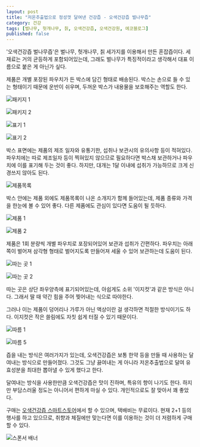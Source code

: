 ```yaml
---
layout: post
title: "저온추출법으로 정성껏 달여낸 건강즙 - 오색건강즙 벌나무즙"
category: 건강
tags: [벌나무, 헛개나무, 칡, 오색건강즙, 오색건강원, 에코블로그]
published: false
---
```


'오색건강즙 벌나무즙'은
벌나무, 헛개나무, 칡 세가지를 이용해서 만든 혼잡즙이다.
세 재료는 거의 균등하게 포함되어있는데,
그래도 벌나무가 특징적이라고 생각해서 대표 이름으로 붙은 게 아닌가 싶다.

제품은 개별 포장된 파우치가 든 박스에 담긴 형태로 배송된다.
박스는 손으로 들 수 있는 형태이기 때문에 운반이 쉬우며,
두꺼운 박스가 내용물을 보호해주는 역할도 한다.

![패키지 1](/images/osacjuice-white-tigress-juice-review-01.jpg)

![패키지 2](/images/osacjuice-white-tigress-juice-review-02.jpg)

![표기 1](/images/osacjuice-white-tigress-juice-review-03.jpg)

![표기 2](/images/osacjuice-white-tigress-juice-review-04.jpg)

박스 표면에는 제품의 제조 일자와 유통기한,
섭취나 보관시의 유의사항 등이 적혀있다.
파우치에는 따로 제조일자 등이 찍혀있지 않으므로
필요하다면 박스채 보관하거나 파우치에 이를 표기해 두는 것이 좋다.
하지만, 대개는 1달 이내에 섭취가 가능하므로 크게 신경쓰지 않아도 된다.

![제품목록](/images/osacjuice-white-tigress-juice-review-05.jpg)

박스 안에는 제품 외에도 제품목록이 나온 소개지가 함께 들어있는데,
제품 종류와 가격을 한눈에 볼 수 있어 좋다.
다른 제품에도 관심이 있다면 도움이 될 듯하다.

![제품 1](/images/osacjuice-white-tigress-juice-review-06.jpg)

![제품 2](/images/osacjuice-white-tigress-juice-review-07.jpg)

제품은 1회 분량씩 개별 파우치로 포장되어있어 보관과 섭취가 간편하다.
파우치는 아래쪽이 벌어져 삼각형 형태로 벌어지도록 만들어져 세울 수 있어 보관하는데 도움이 된다.

![따는 곳 1](/images/osacjuice-white-tigress-juice-review-08.jpg)

![따는 곳 2](/images/osacjuice-white-tigress-juice-review-09.jpg)

따는 곳은 상단 좌우양측에 표기되어있는데,
아쉽게도 소위 '이지컷'과 같은 방식은 아니다.
그래서 딸 때 약간 힘을 주어 찢어내는 식으로 따야한다.

그러나 이는 제품이 덩어리나 가루가 아닌 액상이란 걸 생각하면 적절한 방식이기도 하다.
이지컷은 작은 쓸림에도 자칫 쉽게 터질 수 있기 때문이다.

![따름 1](/images/osacjuice-white-tigress-juice-review-10.jpg)

![따름 5](/images/osacjuice-white-tigress-juice-review-14.jpg)

즙을 내는 방식은 여러가지가 있는데,
오색건강즙은 보통 한약 등을 만들 때 사용하는 달여내는 방식으로 만들어졌다.
그것도 그냥 끓여내는 게 아니라 저온추출법으로 달여 유효성분을 최대한 뽑아낼 수 있게 했다고 한다.

달여내는 방식을 사용한만큼 오색건강즙은 맛이 진하며, 특유의 향이 나기도 한다.
하지만 부담스러울 정도는 아니어서 편하게 마실 수 있다.
개인적으로도 잘 맞아서 꽤 좋았다.

구매는 [오색건강즙 스마트스토어](/images/https://smartstore.naver.com/osacjuice)에서 할 수 있으며,
택배비는 무료이다.
현재 2+1 등의 행사를 하고 있으므로,
취향과 체질에만 맞는다면 이를 이용하는 것이 더 저렴하게 구매할 수 있다.



![스폰서 배너](/images/http://echoblog.net/images/sponsor-banner.png "이 글은 에코블로그를 통해 해당 업체에서 페이백을 제공받아 작성한 리뷰다.")
